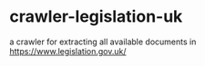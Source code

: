 # crawler-legislation-uk
a crawler for extracting all available documents in https://www.legislation.gov.uk/

